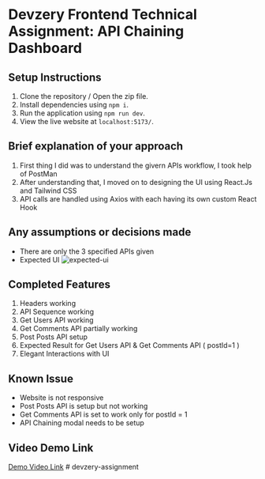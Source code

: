 # Devzery Frontend Technical Assignment: API Chaining Dashboard

## Setup Instructions
1. Clone the repository / Open the zip file.
2. Install dependencies using ```npm i```.
3. Run the application using ```npm run dev```.
4. View the live website at ```localhost:5173/```.

## Brief explanation of your approach
1. First thing I did was to understand the givern APIs workflow, I took help of PostMan
2. After understanding that, I moved on to designing the UI using React.Js and Tailwind CSS
3. API calls are handled using Axios with each having its own custom React Hook

## Any assumptions or decisions made
- There are only the 3 specified APIs given
- Expected UI
![expected-ui](./public/1.png)

## Completed Features
1. Headers working
2. API Sequence working
3. Get Users API working
4. Get Comments API partially working
5. Post Posts API setup
6. Expected Result for Get Users API & Get Comments API ( postId=1 )
7. Elegant Interactions with UI

## Known Issue
- Website is not responsive
- Post Posts API is setup but not working
- Get Comments API is set to work only for postId = 1
- API Chaining modal needs to be setup

## Video Demo Link
[Demo Video Link](https://drive.google.com/file/d/1ZGovi3gp35Av0CJRoJbENb_62Szk_mP9/view?usp=sharing)
#   d e v z e r y - a s s i g n m e n t  
 